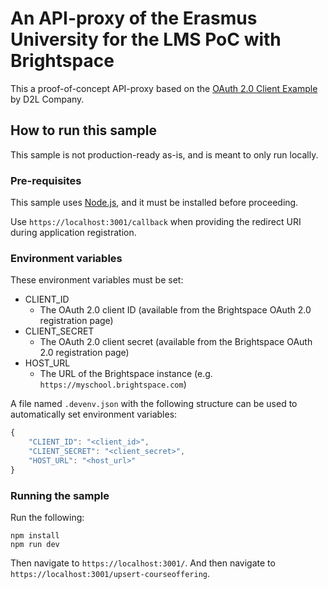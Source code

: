 # An API-proxy of the Erasmus University for the LMS PoC with Brightspace

This a proof-of-concept API-proxy based on the [OAuth 2.0 Client Example](https://github.com/Brightspace/oauth2.0-client-example) by D2L Company.

## How to run this sample

This sample is not production-ready as-is, and is meant to only run locally.

### Pre-requisites

This sample uses [Node.js](https://nodejs.org), and it must be installed before proceeding.

Use `https://localhost:3001/callback` when providing the redirect URI during application registration.

### Environment variables

These environment variables must be set:

* CLIENT_ID
  * The OAuth 2.0 client ID (available from the Brightspace OAuth 2.0 registration page)
* CLIENT_SECRET
  * The OAuth 2.0 client secret (available from the Brightspace OAuth 2.0 registration page)
* HOST_URL
  * The URL of the Brightspace instance (e.g. `https://myschool.brightspace.com`)

A file named `.devenv.json` with the following structure can be used to automatically set environment variables:

```js
{
    "CLIENT_ID": "<client_id>",
    "CLIENT_SECRET": "<client_secret>",
    "HOST_URL": "<host_url>"
}
```

### Running the sample

Run the following:
```
npm install
npm run dev
```

Then navigate to `https://localhost:3001/`.
And then navigate to `https://localhost:3001/upsert-courseoffering`.
